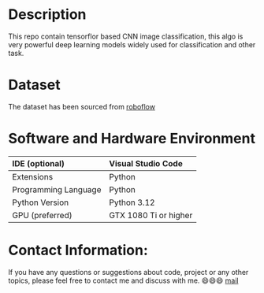 # Description
This repo contain tensorflor based CNN image classification, this algo is very powerful deep learning models widely used for classification and other task.

# Dataset
The dataset has been sourced from [roboflow](https://universe.roboflow.com/td-bryant/rooms-4k85e/dataset/1)

# Software and Hardware Environment
| IDE (optional)              | Visual Studio Code       |
| :-------------------------- | :----------------------- |
| Extensions                  | Python                   |
| Programming Language        | Python                   |
| Python Version              | Python 3.12              |
| GPU (preferred)             | GTX 1080 Ti or higher    |

# Contact Information:
If you have any questions or suggestions about code, project or any other topics, please feel free to contact me and discuss with me. 😄😄😄
[mail](joydev23_ece.nits.ac.in)
